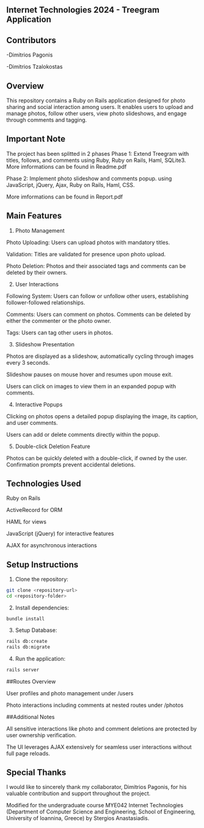 ## Internet Technologies 2024 - Treegram Application

## Contributors

-Dimitrios Pagonis

-Dimitrios Tzalokostas

## Overview

This repository contains a Ruby on Rails application designed for photo sharing and social interaction among users. It enables users to upload and manage photos, follow other users, view photo slideshows, and engage through comments and tagging.

## Important Note
The project has been splitted in 2 phases
Phase 1: Extend Treegram with titles, follows, and comments using Ruby, Ruby on Rails, Haml, SQLite3.
More imformations can be found in Readme.pdf

Phase 2: Implement photo slideshow and comments popup. using JavaScript, jQuery, Ajax, Ruby on Rails, Haml, CSS.

More imformations can be found in Report.pdf


## Main Features

1. Photo Management

Photo Uploading: Users can upload photos with mandatory titles.

Validation: Titles are validated for presence upon photo upload.

Photo Deletion: Photos and their associated tags and comments can be deleted by their owners.

2. User Interactions

Following System: Users can follow or unfollow other users, establishing follower-followed relationships.

Comments: Users can comment on photos. Comments can be deleted by either the commenter or the photo owner.

Tags: Users can tag other users in photos.

3. Slideshow Presentation

Photos are displayed as a slideshow, automatically cycling through images every 3 seconds.

Slideshow pauses on mouse hover and resumes upon mouse exit.

Users can click on images to view them in an expanded popup with comments.

4. Interactive Popups

Clicking on photos opens a detailed popup displaying the image, its caption, and user comments.

Users can add or delete comments directly within the popup.

5. Double-click Deletion Feature

Photos can be quickly deleted with a double-click, if owned by the user. Confirmation prompts prevent accidental deletions.

## Technologies Used

Ruby on Rails

ActiveRecord for ORM

HAML for views

JavaScript (jQuery) for interactive features

AJAX for asynchronous interactions

## Setup Instructions

1. Clone the repository:

 ``` bash
git clone <repository-url>
cd <repository-folder>
 ```

2. Install dependencies:

`bundle install`

3. Setup Database:
``` bash
rails db:create
rails db:migrate
```
4. Run the application:
```bash
rails server
```
##Routes Overview

User profiles and photo management under /users

Photo interactions including comments at nested routes under /photos

##Additional Notes

All sensitive interactions like photo and comment deletions are protected by user ownership verification.

The UI leverages AJAX extensively for seamless user interactions without full page reloads.

## Special Thanks
I would like to sincerely thank my collaborator, Dimitrios Pagonis, for his valuable contribution and support throughout the project.

Modified for the undergraduate course MYE042 Internet Technologies (Department of Computer Science and 
Engineering, School of Engineering, University of Ioannina, Greece) by Stergios Anastasiadis. 
